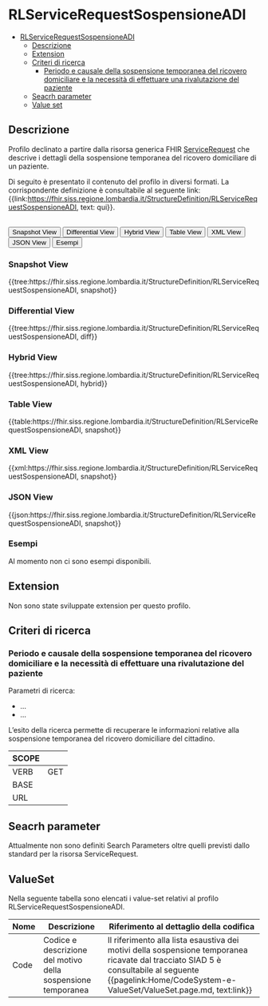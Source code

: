 # RLServiceRequestSospensioneADI

- [RLServiceRequestSospensioneADI](#rlservicerequestsospensioneadi)
  - [Descrizione](#descrizione)
  - [Extension](#extension)
  - [Criteri di ricerca](#criteri-di-ricerca)
    - [Periodo e causale della sospensione temporanea del ricovero domiciliare e la necessità di effettuare una rivalutazione del paziente](#periodo-e-causale-della-sospensione-temporanea-del-ricovero-domiciliare-e-la-necessità-di-effettuare-una-rivalutazione-del-paziente)
  - [Seacrh parameter](#seacrh-parameter)
  - [Value set](#value-set)


## Descrizione

Profilo declinato a partire dalla risorsa generica FHIR [ServiceRequest](http://hl7.org/fhir/R4/servicerequest.html) che descrive i dettagli della sospensione temporanea del ricovero domiciliare di un paziente.

Di seguito è presentato il contenuto del profilo in diversi formati. La corrispondente definizione è consultabile al seguente link: {{link:https://fhir.siss.regione.lombardia.it/StructureDefinition/RLServiceRequestSospensioneADI, text: qui}}.

<br>
<div class="tab">
 <button class="tablinks active" onclick="openTab(event, 'Snapshot View')">Snapshot View</button>
  <button class="tablinks" onclick="openTab(event, 'Differential View')">Differential View</button>
  <button class="tablinks" onclick="openTab(event, 'Hybrid View')">Hybrid View</button>
   <button class="tablinks" onclick="openTab(event, 'Table View')">Table View</button>
   <button class="tablinks" onclick="openTab(event, 'XML View')">XML View</button>
  <button class="tablinks" onclick="openTab(event, 'JSON View')">JSON View</button>
  <button class="tablinks" onclick="openTab(event, 'Esempi')">Esempi</button>
</div>

<div id="Snapshot View" class="tabcontent" style="display:block">
  <h3>Snapshot View</h3>
{{tree:https://fhir.siss.regione.lombardia.it/StructureDefinition/RLServiceRequestSospensioneADI, snapshot}}
</div>

<div id="Differential View" class="tabcontent">
  <h3>Differential View</h3>
{{tree:https://fhir.siss.regione.lombardia.it/StructureDefinition/RLServiceRequestSospensioneADI, diff}}
</div>

<div id="Hybrid View" class="tabcontent">
  <h3>Hybrid View</h3>
{{tree:https://fhir.siss.regione.lombardia.it/StructureDefinition/RLServiceRequestSospensioneADI, hybrid}}
</div>

<div id="Table View" class="tabcontent">
  <h3>Table View</h3>
{{table:https://fhir.siss.regione.lombardia.it/StructureDefinition/RLServiceRequestSospensioneADI, snapshot}}
</div>

<div id="XML View" class="tabcontent">
  <h3>XML View</h3>
{{xml:https://fhir.siss.regione.lombardia.it/StructureDefinition/RLServiceRequestSospensioneADI, snapshot}}
</div>

<div id="JSON View" class="tabcontent">
  <h3>JSON View</h3>
{{json:https://fhir.siss.regione.lombardia.it/StructureDefinition/RLServiceRequestSospensioneADI, snapshot}}
</div>

<div id="Esempi" class="tabcontent">
  <h3>Esempi</h3>
Al momento non ci sono esempi disponibili. 
</div>

<!-- ===================================================FINE SEZIONE=================================================== -->

## Extension

Non sono state sviluppate extension per questo profilo.

<!-- ===================================================FINE SEZIONE=================================================== -->

## Criteri di ricerca

### Periodo e causale della sospensione temporanea del ricovero domiciliare e la necessità di effettuare una rivalutazione del paziente
Parametri di ricerca:
- ...
- ...

L’esito della ricerca permette di recuperare le informazioni relative alla sospensione temporanea del ricovero domiciliare del cittadino.


| SCOPE |     |
|---|---|
| VERB | GET |
| BASE |     |
| URL |     |

<!-- ===================================================FINE SEZIONE=================================================== -->

## Seacrh parameter

Attualmente non sono definiti Search Parameters oltre quelli previsti dallo standard per la risorsa ServiceRequest.

<!-- ===================================================FINE SEZIONE=================================================== -->

## ValueSet

Nella seguente tabella sono elencati i value-set relativi al profilo RLServiceRequestSospensioneADI.

| Nome | Descrizione | Riferimento al dettaglio della codifica |
|---|---|---|
| Code | Codice e descrizione del motivo della sospensione temporanea | Il riferimento alla lista esaustiva dei motivi della sospensione temporanea ricavate dal tracciato SIAD 5 è consultabile al seguente {{pagelink:Home/CodeSystem-e-ValueSet/ValueSet.page.md, text:link}} |